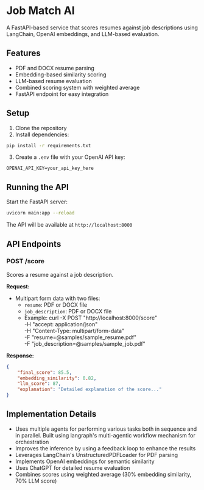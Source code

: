 # Job Match AI

A FastAPI-based service that scores resumes against job descriptions using LangChain, OpenAI embeddings, and LLM-based evaluation.

## Features

- PDF and DOCX resume parsing
- Embedding-based similarity scoring
- LLM-based resume evaluation
- Combined scoring system with weighted average
- FastAPI endpoint for easy integration

## Setup

1. Clone the repository
2. Install dependencies:
```bash
pip install -r requirements.txt
```

3. Create a `.env` file with your OpenAI API key:
```
OPENAI_API_KEY=your_api_key_here
```

## Running the API

Start the FastAPI server:
```bash
uvicorn main:app --reload
```

The API will be available at `http://localhost:8000`

## API Endpoints

### POST /score

Scores a resume against a job description.

**Request:**
- Multipart form data with two files:
  - `resume`: PDF or DOCX file
  - `job_description`: PDF or DOCX file
  - Example: curl -X POST "http://localhost:8000/score" \
  -H "accept: application/json" \
  -H "Content-Type: multipart/form-data" \
  -F "resume=@samples/sample_resume.pdf" \
  -F "job_description=@samples/sample_job.pdf"

**Response:**
```json
{
    "final_score": 85.5,
    "embedding_similarity": 0.82,
    "llm_score": 87,
    "explanation": "Detailed explanation of the score..."
}
```

## Implementation Details

- Uses multiple agents for performing various tasks both in sequence and in parallel. Built using langraph's multi-agentic workflow mechanism for orchestration
- Improves the inference by using a feedback loop to enhance the results
- Leverages LangChain's UnstructuredPDFLoader for PDF parsing
- Implements OpenAI embeddings for semantic similarity
- Uses ChatGPT for detailed resume evaluation
- Combines scores using weighted average (30% embedding similarity, 70% LLM score)
